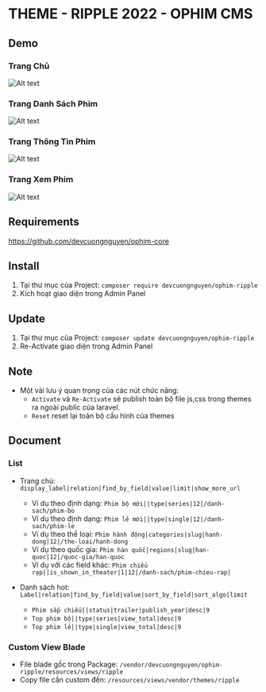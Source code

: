 # THEME - RIPPLE 2022 - OPHIM CMS

## Demo

### Trang Chủ
![Alt text](https://i.ibb.co/M2SMFwf/RIPPLE-INDEX.png "Home Page")

### Trang Danh Sách Phim
![Alt text](https://i.ibb.co/6JwS6hy/RIPPLE-CATALOG.png "Catalog Page")

### Trang Thông Tin Phim
![Alt text](https://i.ibb.co/2h0FjyQ/RIPPLE-SINGLE.png "Single Page")

### Trang Xem Phim
![Alt text](https://i.ibb.co/dD00qPG/RIPPLE-EPISODE.png "Episode Page")


## Requirements
https://github.com/devcuongnguyen/ophim-core

## Install
1. Tại thư mục của Project: `composer require devcuongnguyen/ophim-ripple`
2. Kích hoạt giao diện trong Admin Panel

## Update
1. Tại thư mục của Project: `composer update devcuongnguyen/ophim-ripple`
2. Re-Activate giao diện trong Admin Panel

## Note
- Một vài lưu ý quan trọng của các nút chức năng:
    + `Activate` và `Re-Activate` sẽ publish toàn bộ file js,css trong themes ra ngoài public của laravel.
    + `Reset` reset lại toàn bộ cấu hình của themes

## Document
### List
- Trang chủ: `display_label|relation|find_by_field|value|limit|show_more_url`
    + Ví dụ theo định dạng: `Phim bộ mới||type|series|12|/danh-sach/phim-bo`
    + Ví dụ theo định dạng: `Phim lẻ mới||type|single|12|/danh-sach/phim-le`
    + Ví dụ theo thể loại: `Phim hành động|categories|slug|hanh-dong|12|/the-loai/hanh-dong`
    + Ví dụ theo quốc gia: `Phim hàn quốc|regions|slug|han-quoc|12|/quoc-gia/han-quoc`
    + Ví dụ với các field khác: `Phim chiếu rạp||is_shown_in_theater|1|12|/danh-sach/phim-chieu-rap|`

- Danh sách hot: `Label|relation|find_by_field|value|sort_by_field|sort_algo|limit`
    + `Phim sắp chiếu||status|trailer|publish_year|desc|9`
    + `Top phim bộ||type|series|view_total|desc|9`
    + `Top phim lẻ||type|single|view_total|desc|9`

### Custom View Blade
- File blade gốc trong Package: `/vendor/devcuongnguyen/ophim-ripple/resources/views/ripple`
- Copy file cần custom đến: `/resources/views/vendor/themes/ripple`
